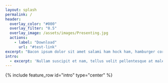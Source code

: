 ```yaml
---
layout: splash
permalink: /
header:
  overlay_color: "#000"
  overlay_filter: "0.5"
  overlay_image: /assets/images/Presenting.jpg
  actions:
    - label: "Download"
      url: "#test-link"
excerpt: "Bacon ipsum dolor sit amet salami ham hock ham, hamburger corned beef short ribs kielbasa biltong t-bone drumstick tri-tip tail sirloin pork chop."
intro: 
  - excerpt: 'Nullam suscipit et nam, tellus velit pellentesque at malesuada, enim eaque. Quis nulla, netus tempor in diam gravida tincidunt, *proin faucibus* voluptate felis id sollicitudin. Centered with `type="center"`'
---
```


{% include feature_row id="intro" type="center" %}